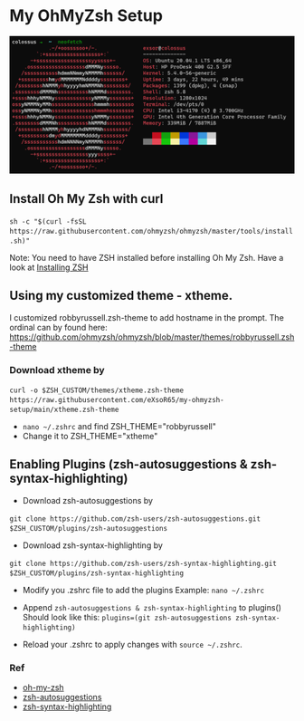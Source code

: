 
# My OhMyZsh Setup

![](ohmyzsh-setup.PNG)

## Install Oh My Zsh with curl

`sh -c "$(curl -fsSL https://raw.githubusercontent.com/ohmyzsh/ohmyzsh/master/tools/install.sh)"`

Note: You need to have ZSH installed before installing Oh My Zsh. Have a look at [Installing ZSH](https://github.com/ohmyzsh/ohmyzsh/wiki/Installing-ZSH)

## Using my customized theme - xtheme. 

I customized robbyrussell.zsh-theme to add hostname in the prompt. The ordinal can by found here: https://github.com/ohmyzsh/ohmyzsh/blob/master/themes/robbyrussell.zsh-theme

### Download xtheme by

`curl -o $ZSH_CUSTOM/themes/xtheme.zsh-theme https://raw.githubusercontent.com/eXsoR65/my-ohmyzsh-setup/main/xtheme.zsh-theme`

- `nano ~/.zshrc` and find ZSH_THEME="robbyrussell"
-  Change it to ZSH_THEME="xtheme"

## Enabling Plugins (zsh-autosuggestions & zsh-syntax-highlighting)
 - Download zsh-autosuggestions by
 
 `git clone https://github.com/zsh-users/zsh-autosuggestions.git $ZSH_CUSTOM/plugins/zsh-autosuggestions`
 
 - Download zsh-syntax-highlighting by
 
 `git clone https://github.com/zsh-users/zsh-syntax-highlighting.git $ZSH_CUSTOM/plugins/zsh-syntax-highlighting`

 - Modify you .zshrc file to add the plugins Example: `nano ~/.zshrc`
 
 - Append `zsh-autosuggestions & zsh-syntax-highlighting` to  plugins()
 Should look like this: `plugins=(git zsh-autosuggestions zsh-syntax-highlighting)`
 
 - Reload your .zshrc to apply changes with `source ~/.zshrc`.

 ### Ref
 - [oh-my-zsh](https://github.com/robbyrussell/oh-my-zsh)
 - [zsh-autosuggestions](https://github.com/zsh-users/zsh-autosuggestions)
 - [zsh-syntax-highlighting](https://github.com/zsh-users/zsh-syntax-highlighting)
